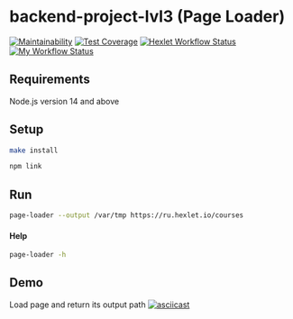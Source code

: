 # backend-project-lvl3 (Page Loader)

[![Maintainability](https://api.codeclimate.com/v1/badges/5c946b0eaf3e88bff593/maintainability)](https://codeclimate.com/github/jprestor/backend-project-lvl3/maintainability)
[![Test Coverage](https://api.codeclimate.com/v1/badges/5c946b0eaf3e88bff593/test_coverage)](https://codeclimate.com/github/jprestor/backend-project-lvl3/test_coverage)
[![Hexlet Workflow Status](https://github.com/jprestor/backend-project-lvl3/workflows/hexlet-check/badge.svg)](https://github.com/jprestor/backend-project-lvl3/actions)
[![My Workflow Status](https://github.com/jprestor/backend-project-lvl3/actions/workflows/my-workflow.yml/badge.svg)](https://github.com/jprestor/backend-project-lvl3/actions/workflows/my-workflow.yml)

## Requirements

Node.js version 14 and above

## Setup

```sh
make install
```

```sh
npm link
```

## Run

```sh
page-loader --output /var/tmp https://ru.hexlet.io/courses
```

#### Help

```sh
page-loader -h
```

## Demo

Load page and return its output path
[![asciicast](https://asciinema.org/a/491443.svg)](https://asciinema.org/a/491443)
